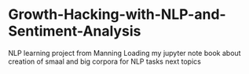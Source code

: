 # Growth-Hacking-with-NLP-and-Sentiment-Analysis
NLP learning project from Manning
Loading my jupyter note book about creation of smaal and big corpora for NLP tasks next topics
